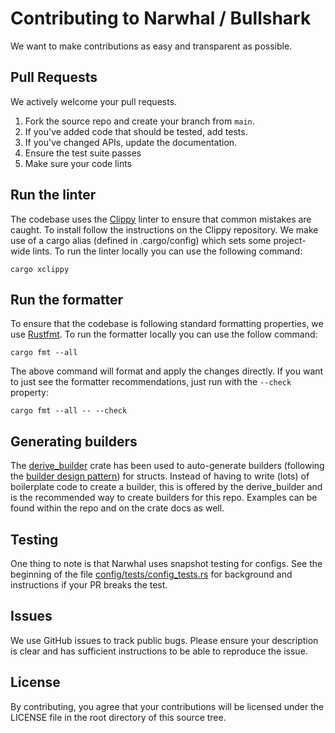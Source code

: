 # Contributing to Narwhal / Bullshark

We want to make contributions as easy and transparent as possible.

## Pull Requests

We actively welcome your pull requests.

1. Fork the source repo and create your branch from `main`.
2. If you've added code that should be tested, add tests.
3. If you've changed APIs, update the documentation.
4. Ensure the test suite passes
5. Make sure your code lints

## Run the linter

The codebase uses the [Clippy](https://github.com/rust-lang/rust-clippy) linter
to ensure that common mistakes are caught. To install follow the instructions
on the Clippy repository. We make use of a cargo alias (defined in
.cargo/config) which sets some project-wide lints. To run the linter locally
you can use the following command:

```
cargo xclippy
```

## Run the formatter

To ensure that the codebase is following standard formatting properties, we use
[Rustfmt](https://github.com/rust-lang/rustfmt). To run the formatter locally
you can use the follow command:

```
cargo fmt --all
```

The above command will format and apply the changes directly. If you want to just
see the formatter recommendations, just run with the `--check` property:

```
cargo fmt --all -- --check
```

## Generating builders

The [derive_builder](https://crates.io/crates/derive_builder) crate has been used to
auto-generate builders (following the [builder design pattern](https://en.wikipedia.org/wiki/Builder_pattern)) for structs. Instead of having to write (lots) of boilerplate
code to create a builder, this is offered by the derive_builder and is the recommended
way to create builders for this repo. Examples can be found within the repo and on the
crate docs as well.

## Testing

One thing to note is that Narwhal uses snapshot testing for configs. See the beginning of the file
[config/tests/config_tests.rs](config/tests/config_tests.rs) for background and instructions if your PR breaks the test.

## Issues

We use GitHub issues to track public bugs. Please ensure your description is
clear and has sufficient instructions to be able to reproduce the issue.

## License

By contributing, you agree that your contributions will be licensed
under the LICENSE file in the root directory of this source tree.
